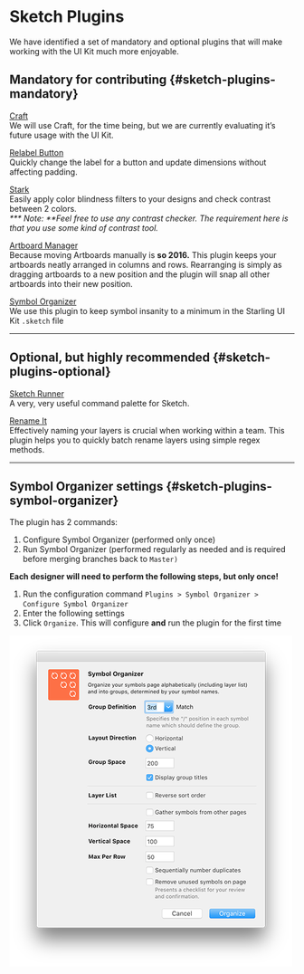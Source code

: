 # Sketch Plugins

We have identified a set of mandatory and optional plugins that will make working with the UI Kit much more enjoyable.

## **Mandatory for contributing** {#sketch-plugins-mandatory}

[Craft](https://www.invisionapp.com/craft)  
We will use Craft, for the time being, but we are currently evaluating it’s future usage with the UI Kit.

[Relabel Button](https://github.com/kenmoore/sketch-relabel-button)  
Quickly change the label for a button and update dimensions without affecting padding.

[Stark](http://www.getstark.co/)  
Easily apply color blindness filters to your designs and check contrast between 2 colors.  
_**\* Note: **Feel free to use any contrast checker. The requirement here is that you use some kind of contrast tool._

[Artboard Manager](https://github.com/bomberstudios/artboard-manager)  
Because moving Artboards manually is **so 2016.** This plugin keeps your artboards neatly arranged in columns and rows. Rearranging is simply as dragging artboards to a new position and the plugin will snap all other artboards into their new position.

[Symbol Organizer](https://github.com/sonburn/symbol-organizer)  
We use this plugin to keep symbol insanity to a minimum in the Starling UI Kit `.sketch` file

---

## **Optional, but highly recommended** {#sketch-plugins-optional}

[Sketch Runner](http://sketchrunner.com/)  
A very, very useful command palette for Sketch.

[Rename It](http://rodi01.github.io/RenameIt/)  
Effectively naming your layers is crucial when working within a team. This plugin helps you to quickly batch rename layers using simple regex methods.

---

## **Symbol Organizer settings** {#sketch-plugins-symbol-organizer}

The plugin has 2 commands:

1. Configure Symbol Organizer \(performed only once\)
2. Run Symbol Organizer \(performed regularly as needed and is required before merging branches back to `Master)`

**Each designer will need to perform the following steps, but only once!**

1. Run the configuration command `Plugins > Symbol Organizer > Configure Symbol Organizer`
2. Enter the following settings
3. Click `Organize`. This will configure **and** run the plugin for the first time

![](/assets/symbol-organizer-settings.png)


